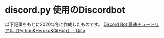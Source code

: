# discord.py 使用のDiscordbot

以下記事をもとに2020年冬に作成したものです。
[Discord Bot 最速チュートリアル【Python&Heroku&GitHub】 - Qiita](https://qiita.com/1ntegrale9/items/aa4b373e8895273875a8)
